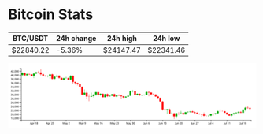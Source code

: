 # Bitcoin Stats

BTC/USDT|24h change|24h high|24h low|
|---|---|---|---|
|$22840.22|-5.36%|$24147.47|$22341.46|

<img src="./chart.svg">
